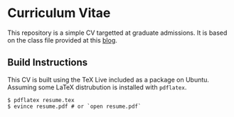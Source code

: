 # Curriculum Vitae

This repository is a simple CV targetted at graduate admissions. It is based on the class file provided at this [blog](http://linux.dsplabs.com.au/resume-writing-example-latex-template-linux-curriculum-vitae-professional-cv-layout-format-text-p54/).

## Build Instructions

This CV is built using the TeX Live included as a package on Ubuntu. Assuming some LaTeX distrubution is installed with `pdflatex`.

    $ pdflatex resume.tex
    $ evince resume.pdf # or `open resume.pdf`
